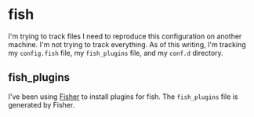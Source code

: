 # fish

I'm trying to track files I need to reproduce this configuration on another
machine. I'm not trying to track everything. As of this writing, I'm tracking
my `config.fish` file, my `fish_plugins` file, and my `conf.d` directory.

## fish_plugins

I've been using [Fisher](https://github.com/jorgebucaran/fisher) to install
plugins for fish. The `fish_plugins` file is generated by Fisher.

